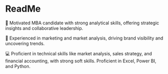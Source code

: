 # ReadMe
🌟 Motivated MBA candidate with strong analytical skills, offering strategic insights and collaborative leadership.

🚀 Experienced in marketing and market analysis, driving brand visibility and uncovering trends.

💻 Proficient in technical skills like market analysis, sales strategy, and financial accounting, with strong soft skills. Proficient in Excel, Power BI, and Python.
